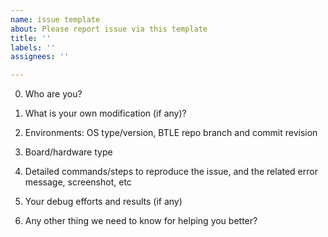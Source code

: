 ```yaml
---
name: issue template
about: Please report issue via this template
title: ''
labels: ''
assignees: ''

---
```


0. Who are you?

1. What is your own modification (if any)?

2. Environments: OS type/version, BTLE repo branch and commit revision

3. Board/hardware type

4. Detailed commands/steps to reproduce the issue, and the related error message, screenshot, etc

5. Your debug efforts and results (if any)

6. Any other thing we need to know for helping you better?
